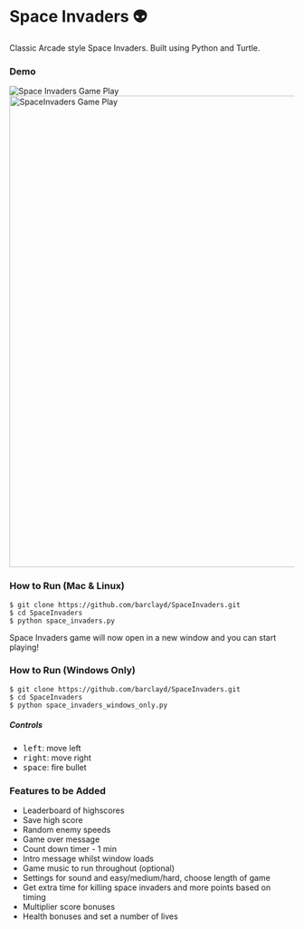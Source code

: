 # Space Invaders 👽

Classic Arcade style Space Invaders.
Built using Python and Turtle.

### Demo

![Space Invaders Game Play](https://user-images.githubusercontent.com/39765499/50606242-f9da8900-0ebc-11e9-8940-cb53c3731593.gif)
<img width="832" alt="SpaceInvaders Game Play" src="https://user-images.githubusercontent.com/39765499/50606139-92243e00-0ebc-11e9-9509-d91dcb12a1ba.png">


### How to Run (Mac & Linux)

````
$ git clone https://github.com/barclayd/SpaceInvaders.git
$ cd SpaceInvaders
$ python space_invaders.py
````
Space Invaders game will now open in a new window and you can start playing!

### How to Run (Windows Only)

````
$ git clone https://github.com/barclayd/SpaceInvaders.git
$ cd SpaceInvaders
$ python space_invaders_windows_only.py
````

##### Controls

- <kbd>left</kbd>: move left
- <kbd>right</kbd>: move right
- <kbd>space</kbd>: fire bullet


### Features to be Added

* Leaderboard of highscores
* Save high score
* Random enemy speeds
* Game over message
* Count down timer - 1 min
* Intro message whilst window loads
* Game music to run throughout (optional)
* Settings for sound and easy/medium/hard, choose length of game
* Get extra time for killing space invaders and more points based on timing
* Multiplier score bonuses
* Health bonuses and set a number of lives
